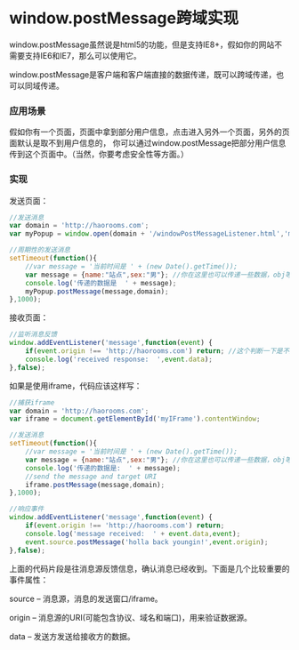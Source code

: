 # window.postMessage跨域实现

window.postMessage虽然说是html5的功能，但是支持IE8+，假如你的网站不需要支持IE6和IE7，那么可以使用它。

window.postMessage是客户端和客户端直接的数据传递，既可以跨域传递，也可以同域传递。

### 应用场景

假如你有一个页面，页面中拿到部分用户信息，点击进入另外一个页面，另外的页面默认是取不到用户信息的，
你可以通过window.postMessage把部分用户信息传到这个页面中。（当然，你要考虑安全性等方面。）

### 实现

发送页面：
```javascript
//发送消息 
var domain = 'http://haorooms.com';
var myPopup = window.open(domain + '/windowPostMessageListener.html','myWindow');

//周期性的发送消息
setTimeout(function(){
    //var message = '当前时间是 ' + (new Date().getTime()); 
    var message = {name:"站点",sex:"男"}; //你在这里也可以传递一些数据，obj等
    console.log('传递的数据是  ' + message);
    myPopup.postMessage(message,domain);
},1000);
```
接收页面：
```javascript
//监听消息反馈
window.addEventListener('message',function(event) {
    if(event.origin !== 'http://haorooms.com') return; //这个判断一下是不是我这个域名跳转过来的
    console.log('received response:  ',event.data);
},false);
```
如果是使用iframe，代码应该这样写：
```javascript
//捕获iframe
var domain = 'http://haorooms.com';
var iframe = document.getElementById('myIFrame').contentWindow;

//发送消息
setTimeout(function(){
    //var message = '当前时间是 ' + (new Date().getTime()); 
    var message = {name:"站点",sex:"男"}; //你在这里也可以传递一些数据，obj等
    console.log('传递的数据是:  ' + message);
    //send the message and target URI
    iframe.postMessage(message,domain); 
},1000);
```

```javascript
//响应事件
window.addEventListener('message',function(event) {
    if(event.origin !== 'http://haorooms.com') return;
    console.log('message received:  ' + event.data,event);
    event.source.postMessage('holla back youngin!',event.origin);
},false);
```

上面的代码片段是往消息源反馈信息，确认消息已经收到。下面是几个比较重要的事件属性：

source – 消息源，消息的发送窗口/iframe。

origin – 消息源的URI(可能包含协议、域名和端口)，用来验证数据源。

data – 发送方发送给接收方的数据。
